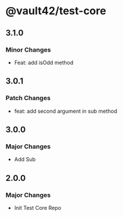 # @vault42/test-core

## 3.1.0

### Minor Changes

- Feat: add isOdd method

## 3.0.1

### Patch Changes

- feat: add second argument in sub method

## 3.0.0

### Major Changes

- Add Sub

## 2.0.0

### Major Changes

- Init Test Core Repo
